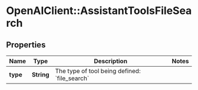 # OpenAIClient::AssistantToolsFileSearch

## Properties
Name | Type | Description | Notes
------------ | ------------- | ------------- | -------------
**type** | **String** | The type of tool being defined: &#x60;file_search&#x60; | 

